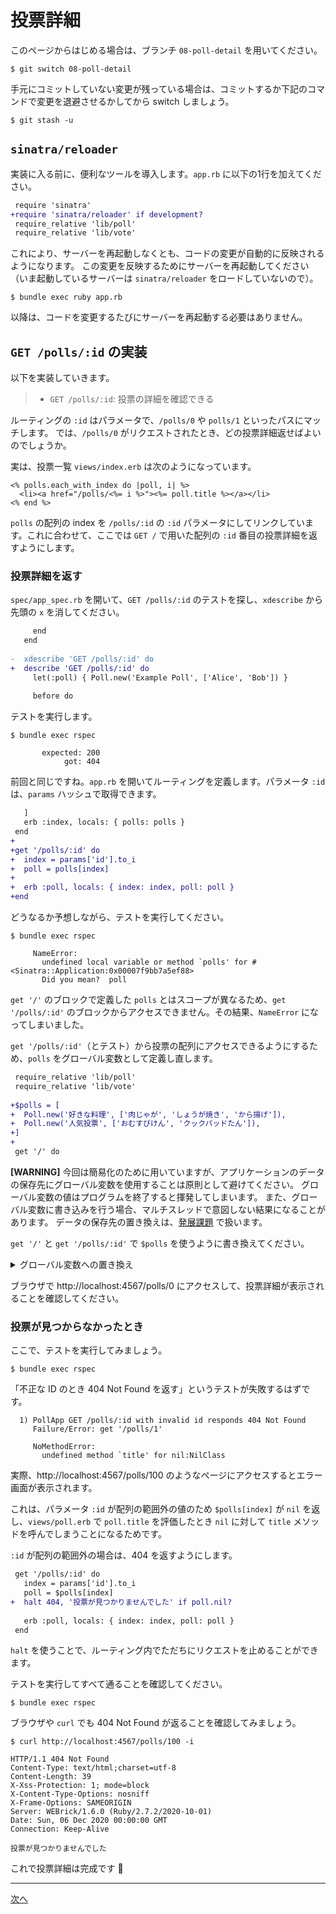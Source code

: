 # 投票詳細

このページからはじめる場合は、ブランチ `08-poll-detail` を用いてください。

    $ git switch 08-poll-detail

手元にコミットしていない変更が残っている場合は、コミットするか下記のコマンドで変更を退避させるかしてから switch しましょう。

    $ git stash -u

## `sinatra/reloader`

実装に入る前に、便利なツールを導入します。`app.rb` に以下の1行を加えてください。

```diff
 require 'sinatra'
+require 'sinatra/reloader' if development?
 require_relative 'lib/poll'
 require_relative 'lib/vote'
```

これにより、サーバーを再起動しなくとも、コードの変更が自動的に反映されるようになります。
この変更を反映するためにサーバーを再起動してください（いま起動しているサーバーは `sinatra/reloader` をロードしていないので）。

    $ bundle exec ruby app.rb

以降は、コードを変更するたびにサーバーを再起動する必要はありません。

## `GET /polls/:id` の実装

以下を実装していきます。

> - `GET /polls/:id`: 投票の詳細を確認できる

ルーティングの `:id` はパラメータで、`/polls/0` や `polls/1` といったパスにマッチします。
では、`/polls/0` がリクエストされたとき、どの投票詳細返せばよいのでしょうか。

実は、投票一覧 `views/index.erb` は次のようになっています。

```erb
<% polls.each_with_index do |poll, i| %>
  <li><a href="/polls/<%= i %>"><%= poll.title %></a></li>
<% end %>
```

`polls` の配列の index を `/polls/:id` の `:id` パラメータにしてリンクしています。これに合わせて、ここでは `GET /` で用いた配列の `:id` 番目の投票詳細を返すようにします。

### 投票詳細を返す

`spec/app_spec.rb` を開いて、`GET /polls/:id` のテストを探し、`xdescribe` から先頭の `x` を消してください。

```diff
     end
   end
 
-  xdescribe 'GET /polls/:id' do
+  describe 'GET /polls/:id' do
     let(:poll) { Poll.new('Example Poll', ['Alice', 'Bob']) }
 
     before do
```

テストを実行します。

    $ bundle exec rspec

```
       expected: 200
            got: 404
```

前回と同じですね。`app.rb` を開いてルーティングを定義します。パラメータ `:id` は、`params` ハッシュで取得できます。

```diff
   ]
   erb :index, locals: { polls: polls }
 end
+
+get '/polls/:id' do
+  index = params['id'].to_i
+  poll = polls[index]
+
+  erb :poll, locals: { index: index, poll: poll }
+end
```

どうなるか予想しながら、テストを実行してください。

    $ bundle exec rspec

```
     NameError:
       undefined local variable or method `polls' for #<Sinatra::Application:0x00007f9bb7a5ef88>
       Did you mean?  poll
```

`get '/'` のブロックで定義した `polls` とはスコープが異なるため、`get '/polls/:id'`  のブロックからアクセスできません。その結果、`NameError` になってしまいました。

`get '/polls/:id'`（とテスト）から投票の配列にアクセスできるようにするため、`polls` をグローバル変数として定義し直します。

```diff
 require_relative 'lib/poll'
 require_relative 'lib/vote'
 
+$polls = [
+  Poll.new('好きな料理', ['肉じゃが', 'しょうが焼き', 'から揚げ']),
+  Poll.new('人気投票', ['おむすびけん', 'クックパッドたん']),
+]
+
 get '/' do
```

**[WARNING]** 今回は簡易化のために用いていますが、アプリケーションのデータの保存先にグローバル変数を使用することは原則として避けてください。
グローバル変数の値はプログラムを終了すると揮発してしまいます。
また、グローバル変数に書き込みを行う場合、マルチスレッドで意図しない結果になることがあります。
データの保存先の置き換えは、[発展課題](advanced.md) で扱います。

`get '/'` と `get '/polls/:id'` で `$polls` を使うように書き換えてください。

<details>
<summary>グローバル変数への置き換え</summary>

```diff
 ]
 
 get '/' do
-  polls = [
-    Poll.new('好きな料理', ['肉じゃが', 'しょうが焼き', 'から揚げ']),
-    Poll.new('人気投票', ['おむすびけん', 'クックパッドたん']),
-  ]
-  erb :index, locals: { polls: polls }
+  erb :index, locals: { polls: $polls }
 end
 
 get '/polls/:id' do
   index = params['id'].to_i
-  poll = polls[index]
+  poll = $polls[index]
 
   erb :poll, locals: { index: index, poll: poll }
 end
```
</details>

ブラウザで http://localhost:4567/polls/0 にアクセスして、投票詳細が表示されることを確認してください。

### 投票が見つからなかったとき

ここで、テストを実行してみましょう。

    $ bundle exec rspec

「不正な ID のとき 404 Not Found を返す」というテストが失敗するはずです。

```
  1) PollApp GET /polls/:id with invalid id responds 404 Not Found
     Failure/Error: get '/polls/1'
     
     NoMethodError:
       undefined method `title' for nil:NilClass
```

実際、http://localhost:4567/polls/100 のようなページにアクセスするとエラー画面が表示されます。

これは、パラメータ `:id` が配列の範囲外の値のため `$polls[index]` が `nil` を返し、`views/poll.erb` で `poll.title` を評価したとき `nil` に対して `title` メソッドを呼んでしまうことになるためです。

`:id` が配列の範囲外の場合は、404 を返すようにします。

```diff
 get '/polls/:id' do
   index = params['id'].to_i
   poll = $polls[index]
+  halt 404, '投票が見つかりませんでした' if poll.nil?
 
   erb :poll, locals: { index: index, poll: poll }
 end
```

`halt` を使うことで、ルーティング内でただちにリクエストを止めることができます。

テストを実行してすべて通ることを確認してください。

    $ bundle exec rspec

ブラウザや `curl` でも 404 Not Found が返ることを確認してみましょう。

```shell
$ curl http://localhost:4567/polls/100 -i
```

```http
HTTP/1.1 404 Not Found
Content-Type: text/html;charset=utf-8
Content-Length: 39
X-Xss-Protection: 1; mode=block
X-Content-Type-Options: nosniff
X-Frame-Options: SAMEORIGIN
Server: WEBrick/1.6.0 (Ruby/2.7.2/2020-10-01)
Date: Sun, 06 Dec 2020 00:00:00 GMT
Connection: Keep-Alive

投票が見つかりませんでした
```

これで投票詳細は完成です :tada:

---

[次へ](09-post-vote.md)

